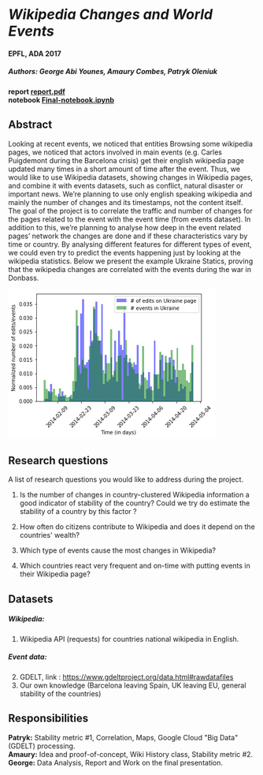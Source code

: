# *Wikipedia Changes and World Events*

#### EPFL, ADA 2017

##### Authors: George Abi Younes, Amaury Combes, Patryk Oleniuk

**report [report.pdf](https://github.com/patryk-oleniuk-epfl/data-analysis-project/blob/master/report/wikipedia-world-events.pdf)<br>
notebook [Final-notebook.ipynb](https://github.com/patryk-oleniuk-epfl/data-analysis-project/blob/master/Final-notebook.ipynb)** 

## Abstract

Looking at recent events, we noticed that entities 
Browsing some wikipedia pages, we noticed that actors involved in main events (e.g. Carles Puigdemont during the Barcelona crisis) get their english wikipedia page updated many times in a short amount of time after the event. Thus, we would like to use Wikipedia datasets, showing changes in Wikipedia pages, and combine it with events datasets, such as conflict, natural disaster or important news. We’re planning to use only english speaking wikipedia and mainly the number of changes and its timestamps, not the content itself. The goal of the project is to correlate the traffic and number of changes for the pages related to the event with the event time (from events dataset). In addition to this, we’re planning to analyse how deep in the event related pages’ network the changes are done and if these characteristics vary by time or country. By analysing different features for different types of event, we could even try to predict the events happening just by looking at the wikipedia statistics. Below we present the example Ukraine Statics, proving that the wikipedia changes are correlated with the events during the war in Donbass.

![ukraine_changes.png](ukraine_changes.png)

## Research questions
A list of research questions you would like to address during the project.

1. Is the number of changes in country-clustered Wikipedia information a good indicator of stability of the country? Could we try do estimate the stability of a country by this factor ? 

2. How often do citizens contribute to Wikipedia and does it depend on the countries' wealth?

3. Which type of events cause the most changes in Wikipedia? 

4. Which countries react very frequent and on-time with putting events in their Wikipedia page?

## Datasets

##### Wikipedia:
1. Wikipedia API (requests) for countries national wikipedia in English.

##### Event data:

2. GDELT, link : https://www.gdeltproject.org/data.html#rawdatafiles
3. Our own knowledge (Barcelona leaving Spain, UK leaving EU, general stability of the countries)

## Responsibilities

**Patryk:** Stability metric #1, Correlation, Maps, Google Cloud "Big Data" 
(GDELT)  processing.<br>
**Amaury:** Idea and proof-of-concept, Wiki History class, Stability metric #2.<br>
**George:** Data Analysis, Report and Work on the final presentation.<br>
